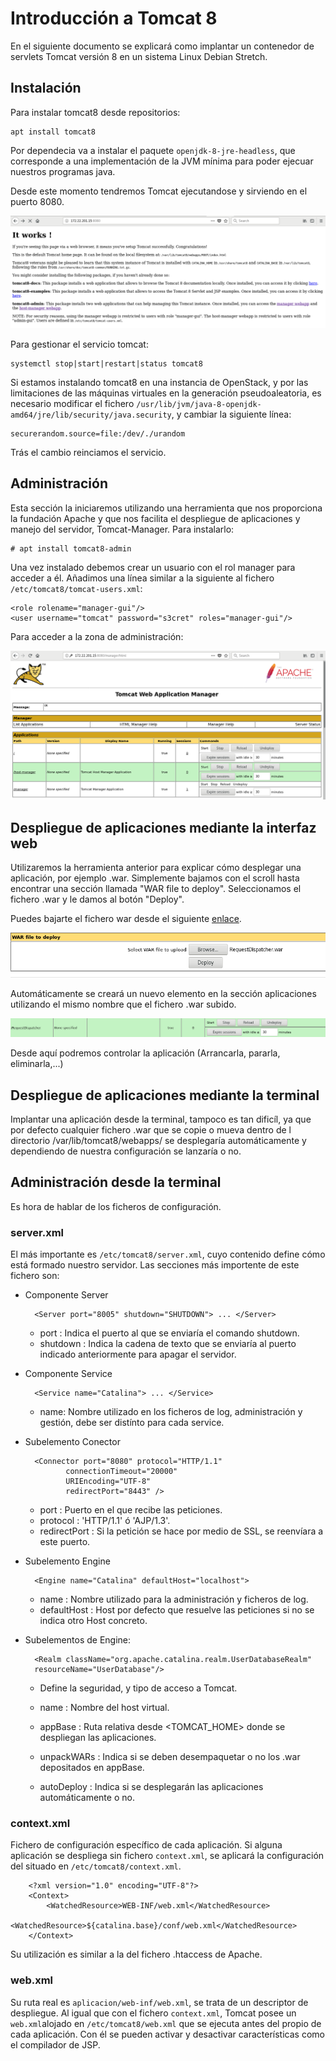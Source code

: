 # Introducción a Tomcat 8

En el siguiente documento se explicará como implantar un contenedor de servlets Tomcat versión 8 en un sistema Linux Debian Stretch.

## Instalación

Para instalar tomcat8 desde repositorios:
	
	apt install tomcat8

Por dependecia va a instalar el paquete `openjdk-8-jre-headless`, que corresponde a una implementación de la JVM mínima para poder ejecuar nuestros programas java.

Desde este momento tendremos Tomcat ejecutandose y sirviendo en el puerto 8080.

![tomcat](img/tomcat1.png)

Para gestionar el servicio tomcat:

	systemctl stop|start|restart|status tomcat8

Si estamos instalando tomcat8 en una instancia de OpenStack, y por las limitaciones de las máquinas virtuales en la generación pseudoaleatoria, es necesario modificar el fichero `/usr/lib/jvm/java-8-openjdk-amd64/jre/lib/security/java.security`, y cambiar la siguiente línea:

	securerandom.source=file:/dev/./urandom

Trás el cambio reinciamos el servicio.

## Administración

Esta sección la iniciaremos utilizando una herramienta que nos proporciona la fundación Apache y que nos facilita el despliegue de aplicaciones y manejo del servidor, Tomcat-Manager. Para instalarlo:

	# apt install tomcat8-admin

Una vez instalado debemos crear un usuario con el rol manager para acceder a él. Añadimos una línea similar a la siguiente al fichero `/etc/tomcat8/tomcat-users.xml`:

	<role rolename="manager-gui"/>
	<user username="tomcat" password="s3cret" roles="manager-gui"/>

Para acceder a la zona de administración:

![tomcat](img/tomcat2.png)
 
## Despliegue de aplicaciones mediante la interfaz web

Utilizaremos la herramienta anterior para explicar cómo desplegar una aplicación, por ejemplo .war. Simplemente bajamos con el scroll hasta encontrar una sección llamada "WAR file to deploy". Seleccionamos el fichero .war y le damos al botón "Deploy".

Puedes bajarte el fichero war desde el siguiente [enlace](war/RequestDispatcher.war).

![tomcat](img/tomcat3.png)

Automáticamente se creará un nuevo elemento en la sección aplicaciones utilizando el mismo
nombre que el fichero .war subido.

![tomcat](img/tomcat4.png)

Desde aquí podremos controlar la aplicación (Arrancarla, pararla, eliminarla,...)

## Despliegue de aplicaciones mediante la terminal

Implantar una aplicación desde la terminal, tampoco es tan dificíl, ya que por defecto cualquier fichero .war que se copie o mueva dentro de l directorio /var/lib/tomcat8/webapps/ se desplegaría automáticamente y dependiendo de nuestra configuración se lanzaría o no.

## Administración desde la terminal

Es hora de hablar de los ficheros de configuración. 

### server.xml

El más importante es `/etc/tomcat8/server.xml`, cuyo contenido define cómo está formado nuestro servidor. Las secciones más importente de este fichero son:

* Componente Server
		
		<Server port="8005" shutdown="SHUTDOWN"> ... </Server>

	* port : Indica el puerto al que se enviaría el comando shutdown.
	* shutdown : Indica la cadena de texto que se enviaría al puerto indicado anteriormente para apagar el servidor.

* Componente Service
  
		<Service name="Catalina"> ... </Service>
	
	* name: Nombre utilizado en los ficheros de log, administración y gestión, debe ser distínto para cada service.

* Subelemento Conector

		<Connector port="8080" protocol="HTTP/1.1" 
               connectionTimeout="20000" 
               URIEncoding="UTF-8" 
               redirectPort="8443" /> 

	* port : Puerto en el que recibe las peticiones.
	* protocol : 'HTTP/1.1' ó 'AJP/1.3'.
	* redirectPort : Si la petición se hace por medio de SSL, se reenvíara a este puerto.

* Subelemento Engine

		<Engine name="Catalina" defaultHost="localhost"> 

	* name : Nombre utilizado para la administración y ficheros de log.
	* defaultHost : Host por defecto que resuelve las peticiones si no se indica otro Host concreto.

* Subelementos de Engine:

		<Realm className="org.apache.catalina.realm.UserDatabaseRealm" 
		resourceName="UserDatabase"/> 

	* Define la seguridad, y tipo de acceso a Tomcat.

		<Host name="localhost"  appBase="webapps" 
            unpackWARs="true" autoDeploy="true" 
            xmlValidation="false" xmlNamespaceAware="false"> 
		</Host> 

	* name : Nombre del host virtual.
	* appBase : Ruta relativa desde <TOMCAT_HOME> donde se despliegan las aplicaciones.
	* unpackWARs : Indica si se deben desempaquetar o no los .war depositados en appBase.
	* autoDeploy : Indica si se desplegarán las aplicaciones automáticamente o no.

### context.xml

Fichero de configuración específico de cada aplicación. Si alguna aplicación se despliega sin fichero `context.xml`, se aplicará la configuración del situado en 
`/etc/tomcat8/context.xml`.

		<?xml version="1.0" encoding="UTF-8"?>
		<Context>
		    <WatchedResource>WEB-INF/web.xml</WatchedResource>
		    <WatchedResource>${catalina.base}/conf/web.xml</WatchedResource>
		</Context>

Su utilización es similar a la del fichero .htaccess de Apache.

### web.xml

Su ruta real es `aplicacion/web-inf/web.xml`, se trata de un descriptor de despliegue. Al igual que con el fichero `context.xml`, Tomcat posee un `web.xml`alojado en `/etc/tomcat8/web.xml` que se ejecuta antes del propio de cada aplicación. Con él se pueden activar y desactivar características como el compilador de JSP.